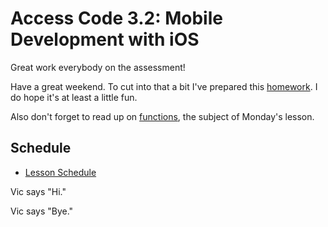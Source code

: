 # Access Code 3.2: Mobile Development with iOS

Great work everybody on the assessment!

Have a great weekend. To cut into that a bit 
I've prepared this [homework](/homework/week-2-playground). I do hope
it's at least a little fun. 

Also don't forget to read up on [functions](/lessons/functions-one), the
subject of Monday's lesson.

## Schedule

- [Lesson Schedule](schedule.md)

Vic says "Hi."

Vic says "Bye."